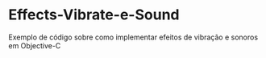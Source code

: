 # Effects-Vibrate-e-Sound
Exemplo de código sobre como implementar efeitos de vibração e sonoros em Objective-C 
